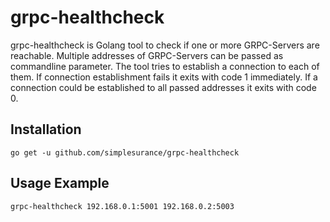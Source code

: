 # grpc-healthcheck

grpc-healthcheck is Golang tool to check if one or more GRPC-Servers are
reachable.
Multiple addresses of GRPC-Servers can be passed as commandline parameter.
The tool tries to establish a connection to each of them.
If connection establishment fails it exits with code 1 immediately.
If a connection could be established to all passed addresses it exits with
code 0.

## Installation
`go get -u github.com/simplesurance/grpc-healthcheck`

## Usage Example
`grpc-healthcheck 192.168.0.1:5001 192.168.0.2:5003`
